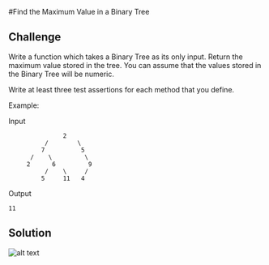 #Find the Maximum Value in a Binary Tree

## Challenge
Write a function which takes a Binary Tree as its only input. Return the maximum value stored in the tree. You can assume that the values stored in the Binary Tree will be numeric.

Write at least three test assertions for each method that you define.

Example:

Input
```
               2
          /        \
         7          5
      /    \         \
     2      6         9
          /    \     /
         5     11   4
```

Output
```
11
```

## Solution
![alt text](assets/find-maximum-value-binary-tree.jpg "find-maximum-value-binary-tree")